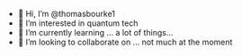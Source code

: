- 👋 Hi, I’m @thomasbourke1
- 👀 I’m interested in quantum tech
- 🌱 I’m currently learning ... a lot of things...
- 💞️ I’m looking to collaborate on ... not much at the moment

<!---
thomasbourke1/thomasbourke1 is a ✨ special ✨ repository because its `README.md` (this file) appears on your GitHub profile.
You can click the Preview link to take a look at your changes.
--->
